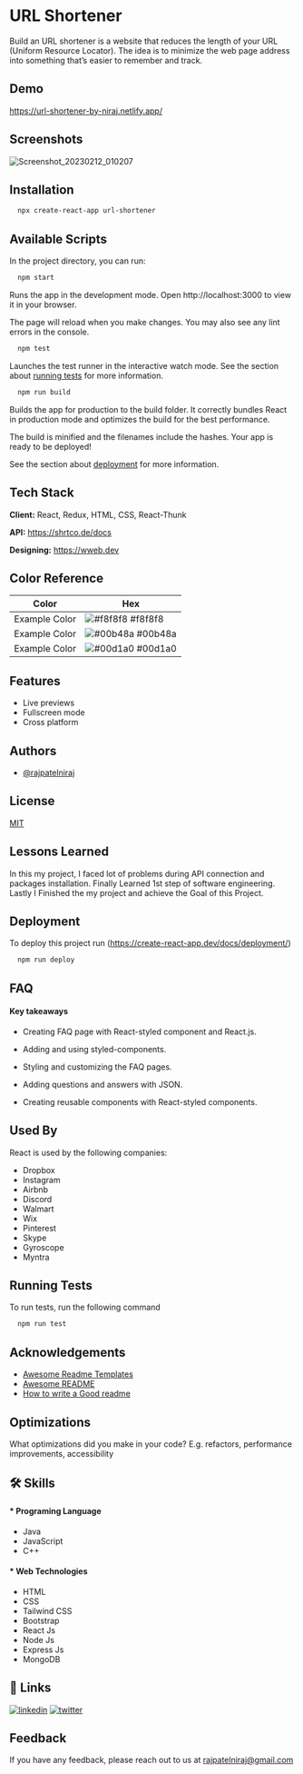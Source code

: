 
# URL Shortener

Build an URL shortener is a website that reduces the length of your URL (Uniform Resource Locator). The idea is to minimize the web page address into something that’s easier to remember and track. 


## Demo
https://url-shortener-by-niraj.netlify.app/


## Screenshots
![Screenshot_20230212_010207](https://user-images.githubusercontent.com/108226943/218299833-b4388502-0212-4ce7-8df8-776174015ceb.png)


## Installation

```bash
  npx create-react-app url-shortener
```


## Available Scripts
In the project directory, you can run:
```bash
  npm start
```
Runs the app in the development mode.
Open http://localhost:3000 to view it in your browser.

The page will reload when you make changes.
You may also see any lint errors in the console.

```bash
  npm test
```
Launches the test runner in the interactive watch mode.
See the section about [running tests](https://create-react-app.dev/docs/running-tests/) for more information.

```bash
  npm run build
```
Builds the app for production to the build folder.
It correctly bundles React in production mode and optimizes the build for the best performance.

The build is minified and the filenames include the hashes.
Your app is ready to be deployed!

See the section about [deployment](https://create-react-app.dev/docs/deployment/) for more information.


## Tech Stack

**Client:** React, Redux, HTML, CSS, React-Thunk

**API:**  https://shrtco.de/docs

**Designing:**  https://wweb.dev






## Color Reference

| Color             | Hex                                                                |
| ----------------- | ------------------------------------------------------------------ |
| Example Color | ![#f8f8f8](https://via.placeholder.com/10/f8f8f8?text=+) #f8f8f8 |
| Example Color | ![#00b48a](https://via.placeholder.com/10/00b48a?text=+) #00b48a |
| Example Color | ![#00d1a0](https://via.placeholder.com/10/00b48a?text=+) #00d1a0 |


## Features

- Live previews
- Fullscreen mode
- Cross platform


## Authors

- [@rajpatelniraj](https://www.github.com/rajpatelniraj)


## License

[MIT](https://choosealicense.com/licenses/mit/)


## Lessons Learned

In this my project, I faced lot of problems during API connection and packages installation. Finally Learned 1st step of software engineering. Lastly I Finished  the my project and achieve the Goal of this Project.

## Deployment

To deploy this project run 
(https://create-react-app.dev/docs/deployment/)

```bash
  npm run deploy
```


## FAQ

#### Key takeaways

* Creating FAQ page with React-styled component and React.js.

* Adding and using styled-components.

* Styling and customizing the FAQ pages.

* Adding questions and answers with JSON.

* Creating reusable components with React-styled components.



## Used By

React is used by the following companies:

- Dropbox
- Instagram
- Airbnb
- Discord
- Walmart
- Wix
- Pinterest
- Skype
- Gyroscope
- Myntra



## Running Tests

To run tests, run the following command

```bash
  npm run test
```


## Acknowledgements

 - [Awesome Readme Templates](https://awesomeopensource.com/project/elangosundar/awesome-README-templates)
 - [Awesome README](https://github.com/matiassingers/awesome-readme)
 - [How to write a Good readme](https://bulldogjob.com/news/449-how-to-write-a-good-readme-for-your-github-project)


## Optimizations

What optimizations did you make in your code? E.g. refactors, performance improvements, accessibility


## 🛠 Skills
#### * Programing Language 
- Java
- JavaScript
- C++

#### * Web Technologies
- HTML
- CSS
- Tailwind CSS
- Bootstrap
- React Js
- Node Js
- Express Js
- MongoDB
## 🔗 Links

[![linkedin](https://img.shields.io/badge/linkedin-0A66C2?style=for-the-badge&logo=linkedin&logoColor=white)](https://www.linkedin.com/in/nirajkumarpatel/)
[![twitter](https://img.shields.io/badge/twitter-1DA1F2?style=for-the-badge&logo=twitter&logoColor=white)](https://twitter.com/RajPatelNiraj2)


## Feedback

If you have any feedback, please reach out to us at rajpatelniraj@gmail.com

